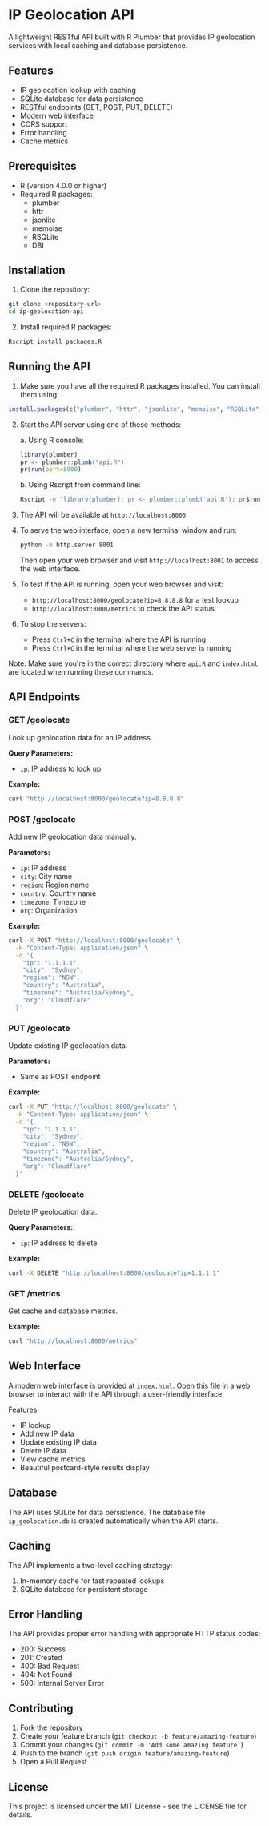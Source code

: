 # IP Geolocation API

A lightweight RESTful API built with R Plumber that provides IP geolocation services with local caching and database persistence.

## Features

- IP geolocation lookup with caching
- SQLite database for data persistence
- RESTful endpoints (GET, POST, PUT, DELETE)
- Modern web interface
- CORS support
- Error handling
- Cache metrics

## Prerequisites

- R (version 4.0.0 or higher)
- Required R packages:
  - plumber
  - httr
  - jsonlite
  - memoise
  - RSQLite
  - DBI

## Installation

1. Clone the repository:
```bash
git clone <repository-url>
cd ip-geolocation-api
```

2. Install required R packages:
```R
Rscript install_packages.R
```

## Running the API

1. Make sure you have all the required R packages installed. You can install them using:
```R
install.packages(c("plumber", "httr", "jsonlite", "memoise", "RSQLite", "DBI"))
```

2. Start the API server using one of these methods:

   a. Using R console:
   ```R
   library(plumber)
   pr <- plumber::plumb("api.R")
   pr$run(port=8000)
   ```

   b. Using Rscript from command line:
   ```bash
   Rscript -e "library(plumber); pr <- plumber::plumb('api.R'); pr$run(port=8000)"
   ```

3. The API will be available at `http://localhost:8000`

4. To serve the web interface, open a new terminal window and run:
   ```bash
   python -m http.server 8001
   ```
   Then open your web browser and visit `http://localhost:8001` to access the web interface.

5. To test if the API is running, open your web browser and visit:
   - `http://localhost:8000/geolocate?ip=8.8.8.8` for a test lookup
   - `http://localhost:8000/metrics` to check the API status

6. To stop the servers:
   - Press `Ctrl+C` in the terminal where the API is running
   - Press `Ctrl+C` in the terminal where the web server is running

Note: Make sure you're in the correct directory where `api.R` and `index.html` are located when running these commands.

## API Endpoints

### GET /geolocate
Look up geolocation data for an IP address.

**Query Parameters:**
- `ip`: IP address to look up

**Example:**
```bash
curl "http://localhost:8000/geolocate?ip=8.8.8.8"
```

### POST /geolocate
Add new IP geolocation data manually.

**Parameters:**
- `ip`: IP address
- `city`: City name
- `region`: Region name
- `country`: Country name
- `timezone`: Timezone
- `org`: Organization

**Example:**
```bash
curl -X POST "http://localhost:8000/geolocate" \
  -H "Content-Type: application/json" \
  -d '{
    "ip": "1.1.1.1",
    "city": "Sydney",
    "region": "NSW",
    "country": "Australia",
    "timezone": "Australia/Sydney",
    "org": "Cloudflare"
  }'
```

### PUT /geolocate
Update existing IP geolocation data.

**Parameters:**
- Same as POST endpoint

**Example:**
```bash
curl -X PUT "http://localhost:8000/geolocate" \
  -H "Content-Type: application/json" \
  -d '{
    "ip": "1.1.1.1",
    "city": "Sydney",
    "region": "NSW",
    "country": "Australia",
    "timezone": "Australia/Sydney",
    "org": "Cloudflare"
  }'
```

### DELETE /geolocate
Delete IP geolocation data.

**Query Parameters:**
- `ip`: IP address to delete

**Example:**
```bash
curl -X DELETE "http://localhost:8000/geolocate?ip=1.1.1.1"
```

### GET /metrics
Get cache and database metrics.

**Example:**
```bash
curl "http://localhost:8000/metrics"
```

## Web Interface

A modern web interface is provided at `index.html`. Open this file in a web browser to interact with the API through a user-friendly interface.

Features:
- IP lookup
- Add new IP data
- Update existing IP data
- Delete IP data
- View cache metrics
- Beautiful postcard-style results display

## Database

The API uses SQLite for data persistence. The database file `ip_geolocation.db` is created automatically when the API starts.

## Caching

The API implements a two-level caching strategy:
1. In-memory cache for fast repeated lookups
2. SQLite database for persistent storage

## Error Handling

The API provides proper error handling with appropriate HTTP status codes:
- 200: Success
- 201: Created
- 400: Bad Request
- 404: Not Found
- 500: Internal Server Error

## Contributing

1. Fork the repository
2. Create your feature branch (`git checkout -b feature/amazing-feature`)
3. Commit your changes (`git commit -m 'Add some amazing feature'`)
4. Push to the branch (`git push origin feature/amazing-feature`)
5. Open a Pull Request

## License

This project is licensed under the MIT License - see the LICENSE file for details. 